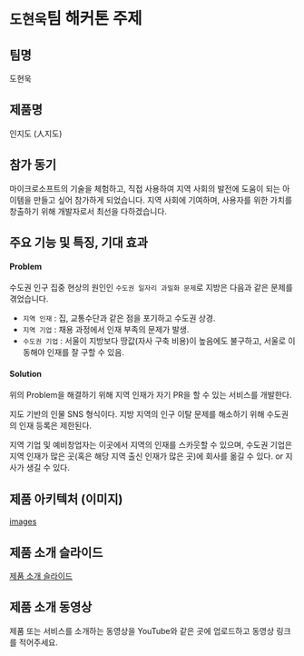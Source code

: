 # `도현욱`팀 해커톤 주제

## 팀명

도현욱

## 제품명

인지도 (人지도)

## 참가 동기

마이크로소프트의 기술을 체험하고, 직접 사용하여 지역 사회의 발전에 도움이 되는 아이템을 만들고 싶어 참가하게 되었습니다.
지역 사회에 기여하며, 사용자를 위한 가치를 창출하기 위해 개발자로서 최선을 다하겠습니다.

## 주요 기능 및 특징, 기대 효과

#### Problem
수도권 인구 집중 현상의 원인인 `수도권 일자리 과밀화 문제`로 지방은 다음과 같은 문제를 겪었습니다.

- `지역 인재` : 집, 교통수단과 같은 점을 포기하고 수도권 상경.
- `지역 기업` : 채용 과정에서 인재 부족의 문제가 발생.
- `수도권 기업` : 서울이 지방보다 땅값(자사 구축 비용)이 높음에도 불구하고, 서울로 이동해야 인재를 잘 구할 수 있음.

#### Solution
위의 Problem을 해결하기 위해 지역 인재가 자기 PR을 할 수 있는 서비스를 개발한다.

지도 기반의 인물 SNS 형식이다. 지방 지역의 인구 이탈 문제를 해소하기 위해 수도권의 인재 등록은 제한된다.

지역 기업 및 예비창업자는 이곳에서 지역의 인재를 스카웃할 수 있으며, 수도권 기업은 지역 인재가 많은 곳(혹은 해당 지역 출신 인재가 많은 곳)에 회사를 옮길 수 있다. or 지사가 생길 수 있다.

## 제품 아키텍처 (이미지)

[images](./images)

## 제품 소개 슬라이드

[제품 소개 슬라이드](./decks/인지도%20발표%20자료%20(도현욱%20팀).pdf)

## 제품 소개 동영상

제품 또는 서비스를 소개하는 동영상을 YouTube와 같은 곳에 업로드하고 동영상 링크를 적어주세요.
